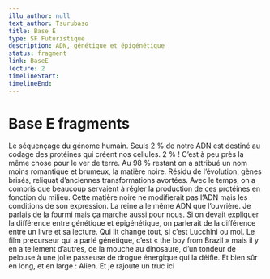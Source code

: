 ```yaml
---
illu_author: null
text_author: Tsurubaso
title: Base E
type: SF Futuristique
description: ADN, génétique et épigénétique
status: fragment
link: BaseE
lecture: 2
timelineStart: 
timelineEnd: 
---
```


# Base E fragments 


Le séquençage du génome humain.
Seuls 2 % de notre ADN est destiné au codage des protéines qui créent nos cellules. 2 % ! C’est à peu près la même chose pour le ver de terre. Au 98 % restant on a attribué un nom moins romantique et brumeux, la matière noire. Résidu de l’évolution, gènes brisés, reliquat d’anciennes transformations avortées. Avec le temps, on a compris que beaucoup servaient à régler la production de ces protéines en fonction du milieu. Cette matière noire ne modifierait pas l’ADN mais les conditions de son expression.
La reine a le même ADN que l’ouvrière. Je parlais de la fourmi mais ça marche aussi pour nous. Si on devait expliquer la différence entre génétique et épigénétique, on parlerait de la différence entre un livre et sa lecture. Qui lit change tout, si c’est Lucchini ou moi. Le film précurseur qui a parlé génétique, c’est « the boy from Brazil » mais il y en a tellement d’autres, de la mouche au dinosaure, d’un tondeur de pelouse à une jolie passeuse de drogue énergique qui la déifie. Et bien sûr en long, et en large : Alien.
Et je rajoute un truc ici
